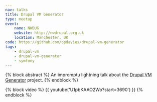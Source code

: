 ```yaml
---
nav: talks
title: Drupal VM Generator
type: meetup
event:
    name: NWDUG
    website: http://nwdrupal.org.uk
    location: Manchester, UK
code: https://github.com/opdavies/drupal-vm-generator
tags:
    - drupal-vm
    - drupal-vm-generator
    - symfony
---
```

{% block abstract %}
An impromptu lightning talk about the [Drupal VM Generator](https://github.com/opdavies/drupal-vm-generator) project.
{% endblock %}

{% block video %}
{{ youtube('U1pbKAAO2Wo?start=3690') }}
{% endblock %}
